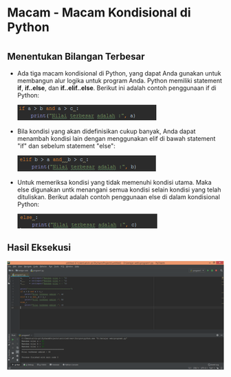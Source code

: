 # Macam - Macam Kondisional di Python
 #
## Menentukan Bilangan Terbesar ##

- Ada tiga macam kondisional di Python, yang dapat Anda gunakan untuk membangun alur logika untuk program Anda. 
Python memiliki statement **if**, **if..else**, dan **if..elif..else**. 
Berikut ini adalah contoh penggunaan if di Python:

	![alt text](b.png)

- Bila kondisi yang akan didefinisikan cukup banyak, Anda dapat menambah kondisi lain dengan menggunakan elif di bawah statement "if" dan sebelum statement "else":

	![alt text](c.png)

- Untuk memeriksa kondisi yang tidak memenuhi kondisi utama. 
Maka else digunakan untk menangani semua kondisi selain kondisi yang telah dituliskan. 
Berikut adalah contoh penggunaan else di dalam kondisional Python:

	![alt text](d.png)

## Hasil Eksekusi ##

![alt text](a.png)
